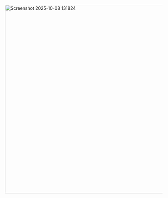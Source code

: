 <img width="698" height="603" alt="Screenshot 2025-10-08 131824" src="https://github.com/user-attachments/assets/9b7b95b2-e789-45d8-ade0-de8c87d6e0c6" />

